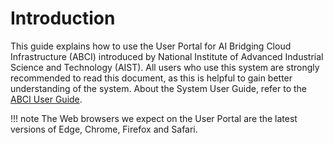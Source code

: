 # Introduction

This guide explains how to use the User Portal for AI Bridging Cloud Infrastructure (ABCI) introduced by National Institute of Advanced Industrial Science and Technology (AIST). All users who use this system are strongly recommended to read this document, as this is helpful to gain better understanding of the system. About the System User Guide, refer to the [ABCI User Guide](https://docs.abci.ai/v3/en/).

!!! note
    The Web browsers we expect on the User Portal are the latest versions of Edge, Chrome, Firefox and Safari.
